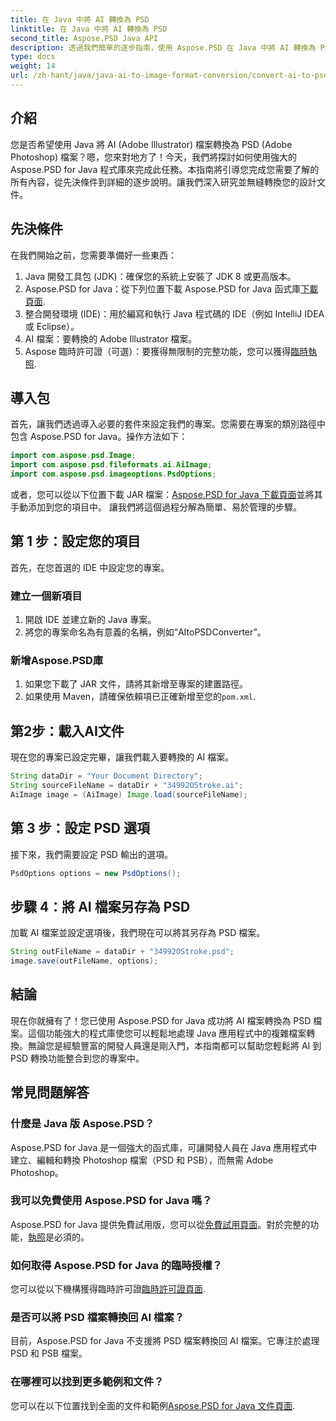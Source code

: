 ```yaml
---
title: 在 Java 中將 AI 轉換為 PSD
linktitle: 在 Java 中將 AI 轉換為 PSD
second_title: Aspose.PSD Java API
description: 透過我們簡單的逐步指南，使用 Aspose.PSD 在 Java 中將 AI 轉換為 PSD。非常適合需要快速無縫文件轉換的開發人員。
type: docs
weight: 14
url: /zh-hant/java/java-ai-to-image-format-conversion/convert-ai-to-psd/
---
```

## 介紹
您是否希望使用 Java 將 AI (Adobe Illustrator) 檔案轉換為 PSD (Adobe Photoshop) 檔案？嗯，您來對地方了！今天，我們將探討如何使用強大的 Aspose.PSD for Java 程式庫來完成此任務。本指南將引導您完成您需要了解的所有內容，從先決條件到詳細的逐步說明。讓我們深入研究並無縫轉換您的設計文件。
## 先決條件
在我們開始之前，您需要準備好一些東西：
1. Java 開發工具包 (JDK)：確保您的系統上安裝了 JDK 8 或更高版本。
2.  Aspose.PSD for Java：從下列位置下載 Aspose.PSD for Java 函式庫[下載頁面](https://releases.aspose.com/psd/java/).
3. 整合開發環境 (IDE)：用於編寫和執行 Java 程式碼的 IDE（例如 IntelliJ IDEA 或 Eclipse）。
4. AI 檔案：要轉換的 Adobe Illustrator 檔案。
5.  Aspose 臨時許可證（可選）：要獲得無限制的完整功能，您可以獲得[臨時執照](https://purchase.aspose.com/temporary-license/).
## 導入包
首先，讓我們透過導入必要的套件來設定我們的專案。您需要在專案的類別路徑中包含 Aspose.PSD for Java。操作方法如下：
```java
import com.aspose.psd.Image;
import com.aspose.psd.fileformats.ai.AiImage;
import com.aspose.psd.imageoptions.PsdOptions;
```
或者，您可以從以下位置下載 JAR 檔案：[Aspose.PSD for Java 下載頁面](https://releases.aspose.com/psd/java/)並將其手動添加到您的項目中。
讓我們將這個過程分解為簡單、易於管理的步驟。
## 第 1 步：設定您的項目
首先，在您首選的 IDE 中設定您的專案。
### 建立一個新項目
1. 開啟 IDE 並建立新的 Java 專案。
2. 將您的專案命名為有意義的名稱，例如“AItoPSDConverter”。
### 新增Aspose.PSD庫
1. 如果您下載了 JAR 文件，請將其新增至專案的建置路徑。
2. 如果使用 Maven，請確保依賴項已正確新增至您的`pom.xml`.
## 第2步：載入AI文件
現在您的專案已設定完畢，讓我們載入要轉換的 AI 檔案。
```java
String dataDir = "Your Document Directory"; 
String sourceFileName = dataDir + "34992OStroke.ai";       
AiImage image = (AiImage) Image.load(sourceFileName);
```
## 第 3 步：設定 PSD 選項
接下來，我們需要設定 PSD 輸出的選項。
```java
PsdOptions options = new PsdOptions();
```
## 步驟 4：將 AI 檔案另存為 PSD
加載 AI 檔案並設定選項後，我們現在可以將其另存為 PSD 檔案。
```java
String outFileName = dataDir + "34992OStroke.psd";
image.save(outFileName, options);
```
## 結論
現在你就擁有了！您已使用 Aspose.PSD for Java 成功將 AI 檔案轉換為 PSD 檔案。這個功能強大的程式庫使您可以輕鬆地處理 Java 應用程式中的複雜檔案轉換。無論您是經驗豐富的開發人員還是剛入門，本指南都可以幫助您輕鬆將 AI 到 PSD 轉換功能整合到您的專案中。
## 常見問題解答
### 什麼是 Java 版 Aspose.PSD？
Aspose.PSD for Java 是一個強大的函式庫，可讓開發人員在 Java 應用程式中建立、編輯和轉換 Photoshop 檔案（PSD 和 PSB），而無需 Adobe Photoshop。
### 我可以免費使用 Aspose.PSD for Java 嗎？
 Aspose.PSD for Java 提供免費試用版，您可以從[免費試用頁面](https://releases.aspose.com/)。對於完整的功能，[執照](https://purchase.aspose.com/buy)是必須的。
### 如何取得 Aspose.PSD for Java 的臨時授權？
您可以從以下機構獲得臨時許可證[臨時許可證頁面](https://purchase.aspose.com/temporary-license/).
### 是否可以將 PSD 檔案轉換回 AI 檔案？
目前，Aspose.PSD for Java 不支援將 PSD 檔案轉換回 AI 檔案。它專注於處理 PSD 和 PSB 檔案。
### 在哪裡可以找到更多範例和文件？
您可以在以下位置找到全面的文件和範例[Aspose.PSD for Java 文件頁面](https://reference.aspose.com/psd/java/).